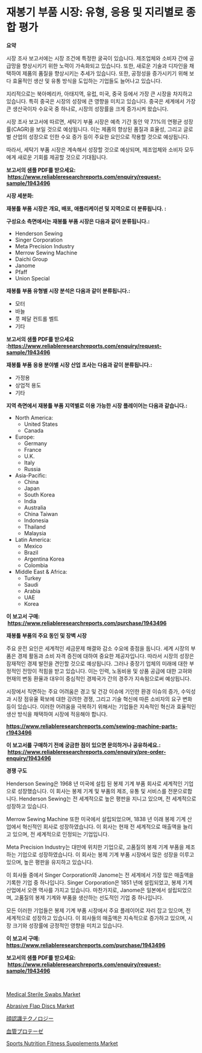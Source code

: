 <p><h1>재봉기 부품 시장: 유형, 응용 및 지리별로 종합 평가</h1></p><p><strong>요약</strong></p>
<p><p>시장 조사 보고서에는 시장 조건에 특정한 굴곡이 있습니다. 제조업체와 소비자 간에 공급망을 향상시키기 위한 노력이 가속화되고 있습니다. 또한, 새로운 기술과 디자인을 채택하여 제품의 품질을 향상시키는 추세가 있습니다. 또한, 공정성을 증가시키기 위해 보다 효율적인 생산 및 유통 방식을 도입하는 기업들도 늘어나고 있습니다.</p><p>지리적으로는 북아메리카, 아태지역, 유럽, 미국, 중국 등에서 가장 큰 시장을 차지하고 있습니다. 특히 중국은 시장의 성장에 큰 영향을 미치고 있습니다. 중국은 세계에서 가장 큰 생산국이자 수요국 중 하나로, 시장의 성장률을 크게 증가시켜 왔습니다.</p><p>시장 조사 보고서에 따르면, 세탁기 부품 시장은 예측 기간 동안 약 7.1%의 연평균 성장률(CAGR)을 보일 것으로 예상됩니다. 이는 제품의 향상된 품질과 효율성, 그리고 글로벌 산업의 성장으로 인한 수요 증가 등이 주요한 요인으로 작용할 것으로 예상됩니다.  </p><p>따라서, 세탁기 부품 시장은 계속해서 성장할 것으로 예상되며, 제조업체와 소비자 모두에게 새로운 기회를 제공할 것으로 기대됩니다.</p></p>
<p><strong>보고서의 샘플 PDF를 받으세요: &nbsp;<a href="https://www.reliableresearchreports.com/enquiry/request-sample/1943496">https://www.reliableresearchreports.com/enquiry/request-sample/1943496</a></strong></p>
<p><strong>시장 세분화:</strong></p>
<p><strong> 재봉틀 부품 시장은 개요, 배포, 애플리케이션 및 지역으로 더 분류됩니다. :</strong></p>
<p><strong>구성요소 측면에서는 재봉틀 부품 시장은 다음과 같이 분류됩니다.:</strong></p>
<p><ul><li>Henderson Sewing</li><li>Singer Corporation</li><li>Meta Precision Industry</li><li>Merrow Sewing Machine</li><li>Daichi Group</li><li>Janome</li><li>Pfaff</li><li>Union Special</li></ul></p>
<p><strong> 재봉틀 부품 유형별 시장 분석은 다음과 같이 분류됩니다.:</strong></p>
<p><ul><li>모터</li><li>바늘</li><li>풋 페달 컨트롤 벨트</li><li>기타</li></ul></p>
<p><strong>보고서의 샘플 PDF를 받으세요 :<a href="https://www.reliableresearchreports.com/enquiry/request-sample/1943496">https://www.reliableresearchreports.com/enquiry/request-sample/1943496</a></strong></p>
<p><strong> 재봉틀 부품 응용 분야별 시장 산업 조사는 다음과 같이 분류됩니다.:</strong></p>
<p><ul><li>가정용</li><li>상업적 용도</li><li>기타</li></ul></p>
<p><strong>지역 측면에서 재봉틀 부품 지역별로 이용 가능한 시장 플레이어는 다음과 같습니다.:</strong></p>
<p><ul>
    <li>
        North America:
        <ul>
            <li>United States</li>
            <li>Canada</li>
        </ul>
    </li>
    <li>
        Europe:
        <ul>
            <li>Germany</li>
            <li>France</li>
            <li>U.K.</li>
            <li>Italy</li>
            <li>Russia</li>
        </ul>
    </li>
    <li>
        Asia-Pacific:
        <ul>
            <li>China</li>
            <li>Japan</li>
            <li>South Korea</li>
            <li>India</li>
            <li>Australia</li>
            <li>China Taiwan</li>
            <li>Indonesia</li>
            <li>Thailand</li>
            <li>Malaysia</li>
        </ul>
    </li>
    <li>
        Latin America:
        <ul>
            <li>Mexico</li>
            <li>Brazil</li>
            <li>Argentina Korea</li>
            <li>Colombia</li>
        </ul>
    </li>
    <li>
        Middle East & Africa:
        <ul>
            <li>Turkey</li>
            <li>Saudi</li>
            <li>Arabia</li>
            <li>UAE</li>
            <li>Korea</li>
        </ul>
    </li>
    </ul></p>
<p><strong>이 보고서 구매: &nbsp;<a href="https://www.reliableresearchreports.com/purchase/1943496">https://www.reliableresearchreports.com/purchase/1943496</a></strong></p>
<p><strong>재봉틀 부품의 주요 동인 및 장벽 시장</strong></p>
<p><p>주요 운전 요인은 세계적인 세금문제 해결와 감소 수요에 중점을 둡니다. 세계 시장의 부품은 경제 활동과 소비 자격 증진에 대하여 중요한 제공자입니다. 따라서 시장의 성장은 잠재적인 경제 발전을 견인할 것으로 예상됩니다. 그러나 중장기 업체의 미래에 대한 부정적인 전망이 적힘을 받고 있습니다. 이는 인력, 노동비용 및 상품 공급에 대한 고혀와 현재의 변동 환율과 대우이 중심적인 경제국가 간의 경주가 지속됨으로써 예상됩니다.</p><p>시장에서 직면하는 주요 어려움은 경고 및 건강 이슈에 기인한 환경 이슈의 증가, 수익성과 시장 점유율 확보에 대한 강려한 경쟁, 그리고 기술 혁신에 따른 소비자의 요구 변화 등이 있습니다. 이러한 어려움을 극복하기 위해서는 기업들은 지속적인 혁신과 효율적인 생산 방식을 채택하여 시장에 적응해야 합니다.</p></p>
<p><strong><a href="https://www.reliableresearchreports.com/sewing-machine-parts-r1943496">https://www.reliableresearchreports.com/sewing-machine-parts-r1943496</a></strong></p>
<p><strong>이 보고서를 구매하기 전에 궁금한 점이 있으면 문의하거나 공유하세요.: &nbsp;<a href="https://www.reliableresearchreports.com/enquiry/pre-order-enquiry/1943496">https://www.reliableresearchreports.com/enquiry/pre-order-enquiry/1943496</a></strong></p>
<p><strong>경쟁 구도</strong></p>
<p><p>Henderson Sewing은 1968 년 미국에 설립 된 봉제 기계 부품 회사로 세계적인 기업으로 성장했습니다. 이 회사는 봉제 기계 및 부품의 제조, 유통 및 서비스를 전문으로합니다. Henderson Sewing는 전 세계적으로 높은 평판을 지니고 있으며, 전 세계적으로 성장하고 있습니다.</p><p>Merrow Sewing Machine 또한 미국에서 설립되었으며, 1838 년 이래 봉제 기계 산업에서 혁신적인 회사로 성장하였습니다. 이 회사는 현재 전 세계적으로 매출액을 늘리고 있으며, 전 세계적으로 인정되는 기업입니다.</p><p>Meta Precision Industry는 대만에 위치한 기업으로, 고품질의 봉제 기계 부품을 제조하는 기업으로 성장하였습니다. 이 회사는 봉제 기계 부품 시장에서 많은 성장을 이루고 있으며, 높은 평판을 유지하고 있습니다.</p><p>이 회사들 중에서 Singer Corporation와 Janome는 전 세계에서 가장 많은 매출액을 기록한 기업 중 하나입니다. Singer Corporation은 1851 년에 설립되었고, 봉제 기계 산업에서 오랜 역사를 가지고 있습니다. 마찬가지로, Janome은 일본에서 설립되었으며, 고품질의 봉제 기계와 부품을 생산하는 선도적인 기업 중 하나입니다.</p><p>모든 이러한 기업들은 봉제 기계 부품 시장에서 주요 플레이어로 자리 잡고 있으며, 전 세계적으로 성장하고 있습니다. 이 회사들의 매출액은 지속적으로 증가하고 있으며, 시장 크기와 성장률에 긍정적인 영향을 미치고 있습니다.</p></p>
<p><strong>이 보고서 구매: &nbsp; <a href="https://www.reliableresearchreports.com/purchase/1943496">https://www.reliableresearchreports.com/purchase/1943496</a></strong></p>
<p><strong>보고서의 샘플 PDF를 받으세요: &nbsp;<a href="https://www.reliableresearchreports.com/enquiry/request-sample/1943496">https://www.reliableresearchreports.com/enquiry/request-sample/1943496</a></strong><strong></strong></p>
<p>&nbsp;</p>
<p><p><a href="https://www.linkedin.com/pulse/medical-sterile-swabs-market-research-report-provides-thorough-r8fde?trackingId=imLatJdX6SjNfXk1CXev8g%3D%3D">Medical Sterile Swabs Market</a></p><p><a href="https://github.com/pgtimber/Market-Research-Report-List-2/blob/main/abrasive-flap-discs-market.md">Abrasive Flap Discs Market</a></p><p><a href="https://medium.com/@gregoriookeefe2023/%E9%A1%94%E8%AA%8D%E8%AD%98%E6%8A%80%E8%A1%93%E5%B8%82%E5%A0%B4-%E5%B8%82%E5%A0%B4%E3%82%B7%E3%82%A7%E3%82%A2-%E5%B8%82%E5%A0%B4%E5%8B%95%E5%90%91-%E3%81%8A%E3%82%88%E3%81%B3%E5%B0%86%E6%9D%A5%E3%81%AE%E6%88%90%E9%95%B7%E3%82%92%E6%8E%A2%E3%82%8B-1e8ec6631e31">顔認識テクノロジー</a></p><p><a href="https://github.com/schmahlson/Market-Research-Report-List-1/blob/main/597277322269.md">血管プロテーゼ</a></p><p><a href="https://www.linkedin.com/pulse/sports-nutrition-fitness-supplements-market-growth-trends-covid-19-0ykse?trackingId=t580xGrvE%2FWXwq1901Qayw%3D%3D">Sports Nutrition Fitness Supplements Market</a></p></p>